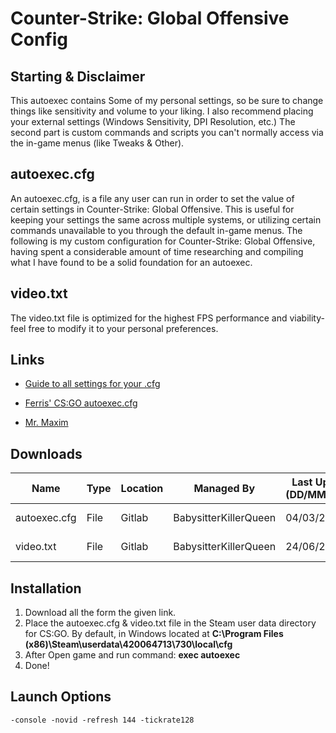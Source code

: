 # Counter-Strike: Global Offensive Config

## Starting & Disclaimer

This autoexec contains Some of my personal settings, so be sure to change things like sensitivity and volume to your liking. I also recommend placing your external settings (Windows Sensitivity, DPI Resolution, etc.) The second part is custom commands and scripts you can't normally access via the in-game menus (like Tweaks & Other).

## autoexec.cfg

An autoexec.cfg, is a file any user can run in order to set the value of certain settings in Counter-Strike: Global Offensive. This is useful for keeping your settings the same across multiple systems, or utilizing certain commands unavailable to you through the default in-game menus. The following is my custom configuration for Counter-Strike: Global Offensive, having spent a considerable amount of time researching and compiling what I have found to be a solid foundation for an autoexec.

## video.txt

The video.txt file is optimized for the highest FPS performance and viability-feel free to modify it to your personal preferences.

## Links

- [Guide to all settings for your .cfg](https://steamcommunity.com/sharedfiles/filedetails/?id=2065044612)

- [Ferris' CS:GO autoexec.cfg](https://gist.github.com/ferris/26c6ba477a0b1dc9b080247e11bfe721)

- [Mr. Maxim](https://settings.gg/player/24801023)

## Downloads

| Name | Type | Location | Managed By | Last Updated (DD/MM/YYYY) | Download Link |
|---|---|---|---|---|---|
| autoexec.cfg | File | Gitlab | BabysitterKillerQueen | 04/03/2022 | [Direct Link]() |
| video.txt | File | Gitlab | BabysitterKillerQueen | 24/06/2021 | [Direct Link]() |

## Installation

<ol>
<li>Download all the form the given link.</li>
<li>Place the autoexec.cfg & video.txt file in the Steam user data directory for CS:GO. By default, in Windows located at <strong> C:\Program Files (x86)\Steam\userdata\420064713\730\local\cfg </strong> </li>
<li>After Open game and run command: <b>exec autoexec</b>  </li>
<li>Done!</li>
</ol>

## Launch Options

```
-console -novid -refresh 144 -tickrate128
```
